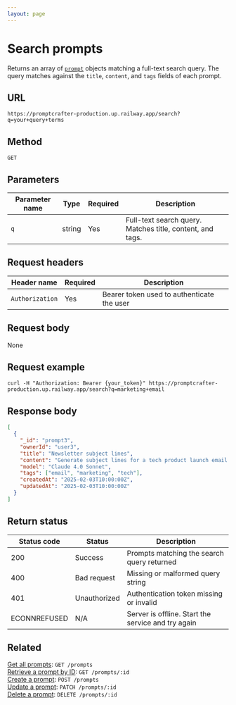 ```yaml
---
layout: page
---
```


# Search prompts

Returns an array of [`prompt`](../resources/prompt.md) objects matching a full-text search query. The query matches against the `title`, `content`, and `tags` fields of each prompt.

## URL

```text
https://promptcrafter-production.up.railway.app/search?q=your+query+terms
```

## Method

`GET`

## Parameters

| Parameter name | Type   | Required | Description                                 |
|----------------|--------|----------|---------------------------------------------|
| `q`            | string | Yes      | Full-text search query. Matches title, content, and tags. |

## Request headers

| Header name     | Required | Description                                |
|-----------------|----------|--------------------------------------------|
| `Authorization` | Yes      | Bearer token used to authenticate the user |

## Request body

None

## Request example

```shell
curl -H "Authorization: Bearer {your_token}" https://promptcrafter-production.up.railway.app/search?q=marketing+email
```

## Response body

```json
[
  {
    "_id": "prompt3",
    "ownerId": "user3",
    "title": "Newsletter subject lines",
    "content": "Generate subject lines for a tech product launch email.",
    "model": "Claude 4.0 Sonnet",
    "tags": ["email", "marketing", "tech"],
    "createdAt": "2025-02-03T10:00:00Z",
    "updatedAt": "2025-02-03T10:00:00Z"
  }
]
```

## Return status

| Status code  | Status       | Description                                        |
|--------------|--------------|----------------------------------------------------|
| 200          | Success      | Prompts matching the search query returned         |
| 400          | Bad request  | Missing or malformed query string                 |
| 401          | Unauthorized | Authentication token missing or invalid           |
| ECONNREFUSED | N/A          | Server is offline. Start the service and try again |

## Related

[Get all prompts](get-prompts.md): `GET /prompts`  
[Retrieve a prompt by ID](get-prompts-id.md): `GET /prompts/:id`  
[Create a prompt](post-prompts.md): `POST /prompts`  
[Update a prompt](patch-prompts-id.md): `PATCH /prompts/:id`  
[Delete a prompt](delete-prompts-id.md): `DELETE /prompts/:id`
